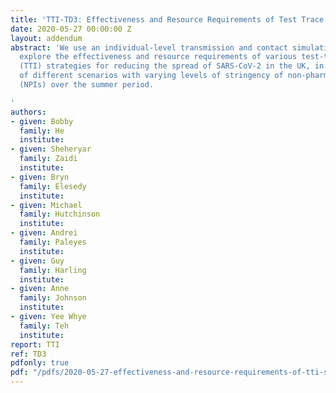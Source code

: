 ```yaml
---
title: 'TTI-TD3: Effectiveness and Resource Requirements of Test Trace Isolate Strategies'
date: 2020-05-27 00:00:00 Z
layout: addendum
abstract: 'We use an individual-level transmission and contact simulation model to
  explore the effectiveness and resource requirements of various test-trace-isolate
  (TTI) strategies for reducing the spread of SARS-CoV-2 in the UK, in the context
  of different scenarios with varying levels of stringency of non-pharmaceutical interventions
  (NPIs) over the summer period.

'
authors:
- given: Bobby
  family: He
  institute: 
- given: Sheheryar
  family: Zaidi
  institute: 
- given: Bryn
  family: Elesedy
  institute: 
- given: Michael
  family: Hutchinson
  institute: 
- given: Andrei
  family: Paleyes
  institute: 
- given: Guy
  family: Harling
  institute: 
- given: Anne
  family: Johnson
  institute: 
- given: Yee Whye
  family: Teh
  institute: 
report: TTI
ref: TD3
pdfonly: true
pdf: "/pdfs/2020-05-27-effectiveness-and-resource-requirements-of-tti-strategies.pdf"
---
```


